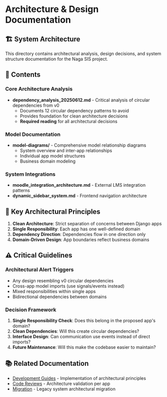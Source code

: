 # Architecture & Design Documentation

## 🏗️ System Architecture

This directory contains architectural analysis, design decisions, and system structure documentation for the Naga SIS project.

## 📁 Contents

### Core Architecture Analysis
- **dependency_analysis_20250612.md** - Critical analysis of circular dependencies from v0
  - Documents 12 circular dependency patterns to avoid
  - Provides foundation for clean architecture decisions
  - **Required reading** for all architectural decisions

### Model Documentation
- **model-diagrams/** - Comprehensive model relationship diagrams
  - System overview and inter-app relationships
  - Individual app model structures
  - Business domain modeling

### System Integrations
- **moodle_integration_architecture.md** - External LMS integration patterns
- **dynamic_sidebar_system.md** - Frontend navigation architecture

## 🎯 Key Architectural Principles

1. **Clean Architecture**: Strict separation of concerns between Django apps
2. **Single Responsibility**: Each app has one well-defined domain
3. **Dependency Direction**: Dependencies flow in one direction only
4. **Domain-Driven Design**: App boundaries reflect business domains

## ⚠️ Critical Guidelines

### Architectural Alert Triggers
- Any design resembling v0 circular dependencies
- Cross-app model imports (use signals/events instead)
- Mixed responsibilities within single apps
- Bidirectional dependencies between domains

### Decision Framework
1. **Single Responsibility Check**: Does this belong in the proposed app's domain?
2. **Clean Dependencies**: Will this create circular dependencies?
3. **Interface Design**: Can communication use events instead of direct imports?
4. **Future Maintenance**: Will this make the codebase easier to maintain?

## 📚 Related Documentation
- [Development Guides](../development/) - Implementation of architectural principles
- [Code Reviews](../code-reviews/) - Architecture validation per app
- [Migration](../migration/) - Legacy system architectural migration